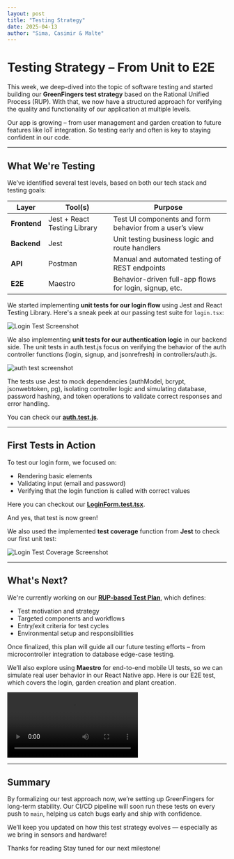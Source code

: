 ```yaml
---
layout: post
title: "Testing Strategy"
date: 2025-04-13
author: "Sima, Casimir & Malte"
---
```


# Testing Strategy – From Unit to E2E

This week, we deep-dived into the topic of software testing and started building our **GreenFingers test strategy** based on the Rational Unified Process (RUP). With that, we now have a structured approach for verifying the quality and functionality of our application at multiple levels.

Our app is growing – from user management and garden creation to future features like IoT integration. So testing early and often is key to staying confident in our code.

---

## What We're Testing

We’ve identified several test levels, based on both our tech stack and testing goals:

| Layer        | Tool(s)                      | Purpose                                                 |
| ------------ | ---------------------------- | ------------------------------------------------------- |
| **Frontend** | Jest + React Testing Library | Test UI components and form behavior from a user’s view |
| **Backend**  | Jest                         | Unit testing business logic and route handlers          |
| **API**      | Postman                      | Manual and automated testing of REST endpoints          |
| **E2E**      | Maestro                      | Behavior-driven full-app flows for login, signup, etc.  |

We started implementing **unit tests for our login flow** using Jest and React Testing Library. Here's a sneak peek at our passing test suite for `login.tsx`:

![Login Test Screenshot](/gardeningApp/assets/screenshots/testUnitTestLoginForm.png)

We also implementing **unit tests for our authentication logic** in our backend side. The unit tests in auth.test.js focus on verifying the behavior of the auth controller functions (login, signup, and jsonrefresh) in controllers/auth.js.

![auth test screenshot](/gardeningApp/assets/screenshots/unittestAuthController.png)

The tests use Jest to mock dependencies (authModel, bcrypt, jsonwebtoken, pg), isolating controller logic and simulating database, password hashing, and token operations to validate correct responses and error handling.

You can check our [**auth.test.js**](https://github.com/DHBW-Malte/gardeningApp-backend/blob/main/__tests__/auth.test.js).

---

## First Tests in Action

To test our login form, we focused on:

- Rendering basic elements
- Validating input (email and password)
- Verifying that the login function is called with correct values

Here you can checkout our [**LoginForm.test.tsx**](https://github.com/DHBW-Malte/gardeningApp/blob/main/green-fingers/_tests_/LoginForm.test.tsx).

And yes, that test is now green!

We also used the implemented **test coverage** function from **Jest** to check our first unit test:

![Login Test Coverage Screenshot](/gardeningApp/assets/screenshots/loginFormTestCoverage.png)

---

## What's Next?

We're currently working on our [**RUP-based Test Plan**](https://github.com/DHBW-Malte/gardeningApp/blob/main/green-fingers/docs/RUPTestPlan.md), which defines:

- Test motivation and strategy
- Targeted components and workflows
- Entry/exit criteria for test cycles
- Environmental setup and responsibilities

Once finalized, this plan will guide all our future testing efforts – from microcontroller integration to database edge-case testing.

We’ll also explore using **Maestro** for end-to-end mobile UI tests, so we can simulate real user behavior in our React Native app. Here is our E2E test, which covers the login, garden creation and plant creation.

![E2E video](https://github.com/Green-Fingers-App/gardeningApp/blob/main/docs/assets/screencasts/e2e-test.webm)

---

## Summary

By formalizing our test approach now, we’re setting up GreenFingers for long-term stability. Our CI/CD pipeline will soon run these tests on every push to `main`, helping us catch bugs early and ship with confidence.

We’ll keep you updated on how this test strategy evolves — especially as we bring in sensors and hardware!

Thanks for reading
Stay tuned for our next milestone!
